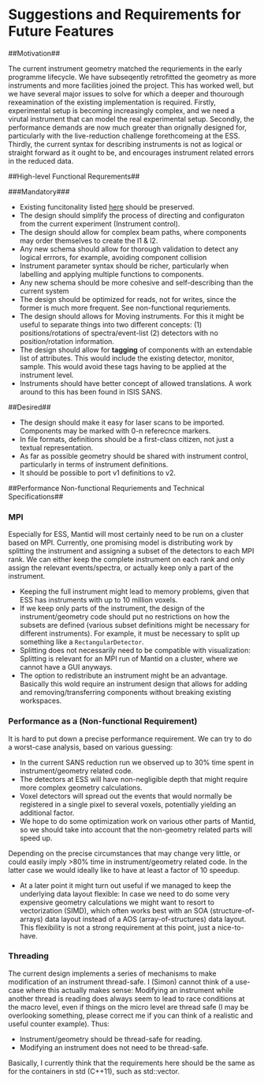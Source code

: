 Suggestions and Requirements for Future Features
================================================

##Motivation##

The current instrument geometry matched the requriements in the early programme lifecycle. We have subseqently retrofitted the geometry as more instruments and more facilities joined the project. This has worked well, but we have several major issues to solve for which a deeper and thourough rexeamination of the existing implementation is required. Firstly, experimental setup is becoming increasingly complex, and we need a virutal instrument that can model the real experimental setup. Secondly, the performance demands are now much greater than orignally designed for, particularly with the live-reduction challenge forethcomeing at the ESS. Thirdly, the current syntax for describing instruments is not as logical or straight forward as it ought to be, and encourages instrument related errors in the reduced data.

##High-level Functional Requrements##

###Mandatory###

* Existing funcitonality listed [here](https://github.com/mantidproject/documents/blob/Instrument-Geometry/Design/Instrument-2.0/features-v1.md) should be preserved.
* The design should simplify the process of directing and configuraton from the current experiment (Instrument control).
* The design should allow for complex beam paths, where components may order themselves to create the l1 & l2.
* Any new schema should allow for thorough validation to detect any logical errrors, for example, avoiding component collision
* Instrument parameter syntax should be richer, particularly when labelling and applying multiple functions to components.
* Any new schema should be more cohesive and self-describing than the current system
* The design should be optimized for reads, not for writes, since the former is much more frequent. See non-functional requriements.
* The design should allows for Moving instruments. For this it might be useful to separate things into two different concepts: (1) positions/rotations of spectra/event-list (2) detectors with no position/rotation information.
* The design should allow for **tagging** of components with an extendable list of attributes. This would include the existing detector, monitor, sample. This would avoid these tags having to be applied at the instrument level.
* Instruments should have better concept of allowed translations. A work around to this has been found in ISIS SANS.

##Desired##
* The design should make it easy for laser scans to be imported. Components may be marked with 0-n referecnce markers.
* In file formats, definitions should be a first-class citizen, not just a textual representation.
* As far as possible geometry should be shared with instrument control, particularly in terms of instrument definitions.
* It should be possible to port v1 definitions to v2.

##Performance Non-functional Requriements and Technical Specifications##

### MPI

Especially for ESS, Mantid will most certainly need to be run on a cluster based on MPI.
Currently, one promising model is distributing work by splitting the instrument and assigning a subset of the detectors to each MPI rank.
We can either keep the complete instrument on each rank and only assign the relevant events/spectra, or actually keep only a part of the instrument.

* Keeping the full instrument might lead to memory problems, given that ESS has instruments with up to 10 million voxels.
* If we keep only parts of the instrument, the design of the instrument/geometry code should put no restrictions on how the subsets are defined (various subset definitions might be necessary for different instruments). For example, it must be necessary to split up something like a `RectangularDetector`.
* Splitting does not necessarily need to be compatible with visualization: Splitting is relevant for an MPI run of Mantid on a cluster, where we cannot have a GUI anyways.
* The option to redistribute an instrument might be an advantage. Basically this wold require an instrument design that allows for adding and removing/transferring components without breaking existing workspaces.

### Performance as a (Non-functional Requirement)

It is hard to put down a precise performance requirement.
We can try to do a worst-case analysis, based on various guessing:

* In the current SANS reduction run we observed up to 30% time spent in instrument/geometry related code.
* The detectors at ESS will have non-negligible depth that might require more complex geometry calculations.
* Voxel detectors will spread out the events that would normally be registered in a single pixel to several voxels, potentially yielding an additional factor.
* We hope to do some optimization work on various other parts of Mantid, so we should take into account that the non-geometry related parts will speed up.

Depending on the precise circumstances that may change very little, or could easily imply >80% time in instrument/geometry related code.
In the latter case we would ideally like to have at least a factor of 10 speedup.

* At a later point it might turn out useful if we managed to keep the underlying data layout flexible: In case we need to do some very expensive geometry calculations we might want to resort to vectorization (SIMD), which often works best with an SOA (structure-of-arrays) data layout instead of a AOS (array-of-structures) data layout. This flexibility is not a strong requirement at this point, just a nice-to-have.

### Threading

The current design implements a series of mechanisms to make modification of an instrument thread-safe.
I (Simon) cannot think of a use-case where this actually makes sense: Modifying an instrument while another thread is reading does always seem to lead to race conditions at the macro level, even if things on the micro level are thread safe (I may be overlooking something, please correct me if you can think of a realistic and useful counter example).
Thus:

* Instrument/geometry should be thread-safe for reading.
* Modifying an instrument does not need to be thread-safe.

Basically, I currently think that the requirements here should be the same as for the containers in std (C++11), such as std::vector.
